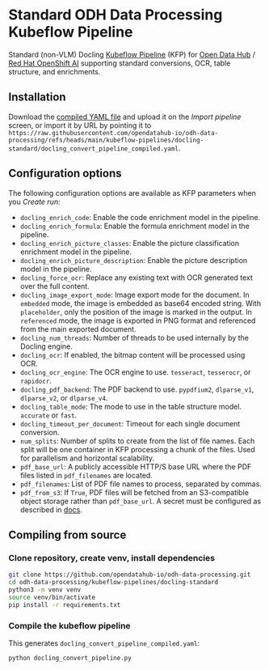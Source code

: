 # Standard ODH Data Processing Kubeflow Pipeline

Standard (non-VLM) Docling [Kubeflow Pipeline](https://www.kubeflow.org/docs/components/pipelines/) (KFP) for [Open Data Hub](https://github.com/opendatahub-io) / [Red Hat OpenShift AI](https://www.redhat.com/en/products/ai/openshift-ai) supporting standard conversions, OCR, table structure, and enrichments.

## Installation

Download the [compiled YAML file](docling_convert_pipeline_compiled.yaml?raw=1) and upload it on the _Import pipeline_ screen, or import it by URL by pointing it to `https://raw.githubusercontent.com/opendatahub-io/odh-data-processing/refs/heads/main/kubeflow-pipelines/docling-standard/docling_convert_pipeline_compiled.yaml`.

## Configuration options

The following configuration options are available as KFP parameters when you _Create run_:

- `docling_enrich_code`: Enable the code enrichment model in the pipeline.
- `docling_enrich_formula`: Enable the formula enrichment model in the pipeline.
- `docling_enrich_picture_classes`: Enable the picture classification enrichment model in the pipeline.
- `docling_enrich_picture_description`: Enable the picture description model in the pipeline.
- `docling_force_ocr`: Replace any existing text with OCR generated text over the full content.
- `docling_image_export_mode`: Image export mode for the document. In `embedded` mode, the image is embedded as base64 encoded string. With `placeholder`, only the position of the image is marked in the output. In `referenced` mode, the image is exported in PNG format and referenced from the main exported document.
- `docling_num_threads`: Number of threads to be used internally by the Docling engine.
- `docling_ocr`: If enabled, the bitmap content will be processed using OCR.
- `docling_ocr_engine`: The OCR engine to use. `tesseract`, `tesserocr`, or `rapidocr`.
- `docling_pdf_backend`: The PDF backend to use. `pypdfium2`, `dlparse_v1`, `dlparse_v2`, or `dlparse_v4`.
- `docling_table_mode`: The mode to use in the table structure model. `accurate` or `fast`.
- `docling_timeout_per_document`: Timeout for each single document conversion.
- `num_splits`: Number of splits to create from the list of file names. Each split will be one container in KFP processing a chunk of the files. Used for parallelism and horizontal scalability.
- `pdf_base_url`: A publicly accessible HTTP/S base URL where the PDF files listed in `pdf_filenames` are located.
- `pdf_filenames`: List of PDF file names to process, separated by commas.
- `pdf_from_s3`: If `True`, PDF files will be fetched from an S3-compatible object storage rather than `pdf_base_url`. A secret must be configured as described in [docs](../README.md).

## Compiling from source

### Clone repository, create venv, install dependencies

```bash
git clone https://github.com/opendatahub-io/odh-data-processing.git
cd odh-data-processing/kubeflow-pipelines/docling-standard
python3 -m venv venv
source venv/bin/activate
pip install -r requirements.txt
```

### Compile the kubeflow pipeline

This generates `docling_convert_pipeline_compiled.yaml`:

```bash
python docling_convert_pipeline.py
```

